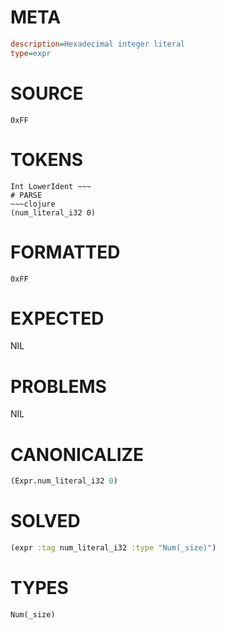# META
~~~ini
description=Hexadecimal integer literal
type=expr
~~~
# SOURCE
~~~roc
0xFF
~~~
# TOKENS
~~~text
Int LowerIdent ~~~
# PARSE
~~~clojure
(num_literal_i32 0)
~~~
# FORMATTED
~~~roc
0xFF
~~~
# EXPECTED
NIL
# PROBLEMS
NIL
# CANONICALIZE
~~~clojure
(Expr.num_literal_i32 0)
~~~
# SOLVED
~~~clojure
(expr :tag num_literal_i32 :type "Num(_size)")
~~~
# TYPES
~~~roc
Num(_size)
~~~
